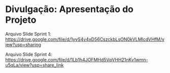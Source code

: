 # Divulgação: Apresentação do Projeto

Arquivo Slide Sprint 1: https://drive.google.com/file/d/1yvS4v4xD56CszckbLsON0kVLMlcdVHfM/view?usp=sharing

Arquivo Slide Sprint 4: https://drive.google.com/file/d/1Lb1h4JOFMHd5VqVHH21nKv1wmn-u5qLa/view?usp=share_link



